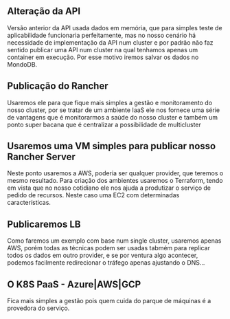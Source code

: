 ## Alteração da API
Versão anterior da API usada dados em memória, que para simples teste de aplicabilidade funcionaria perfeitamente,
mas no nosso cenário há necessidade de implementação da API num cluster e por padrão não faz sentido publicar uma API
num cluster na qual tenhamos apenas um container em execução. Por esse motivo iremos salvar os dados no MondoDB.

## Publicação do Rancher
Usaremos ele para que fique mais simples a gestão e monitoramento do nosso cluster, por se tratar de um ambiente IaaS ele
nos fornece uma série de vantagens que é monitorarmos a saúde do nosso cluster e também um ponto super bacana que é centralizar
a possibilidade de multicluster

## Usaremos uma VM simples para publicar nosso Rancher Server
Neste ponto usaremos a AWS, poderia ser qualquer provider, que teremos o mesmo resultado. Para criação dos ambientes usaremos
o Terraform, tendo em vista que no nosso cotidiano ele nos ajuda a produtizar o serviço de pedido de recursos. Neste caso uma
EC2 com determinadas características.

## Publicaremos LB
Como faremos um exemplo com base num single cluster, usaremos apenas AWS, porém todas as técnicas podem ser usadas tabmém para
replicar todos os dados em outro provider, e se por ventura algo acontecer, podemos facilmente redirecionar o tráfego apenas ajustando
o DNS...

## O K8S PaaS - Azure|AWS|GCP
Fica mais simples a gestão pois quem cuida do parque de máquinas é a provedora do serviço.